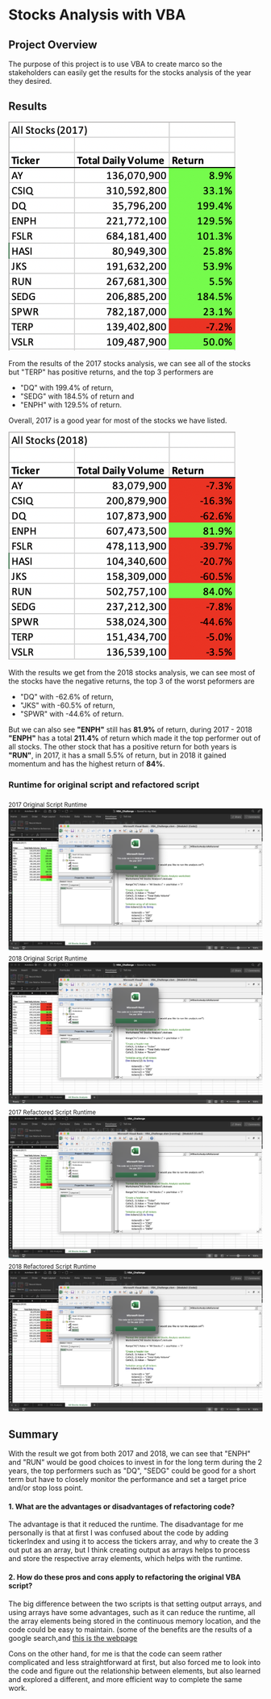 # Stocks Analysis with VBA

## Project Overview

The purpose of this project is to use VBA to create marco so the stakeholders can easily get the results for the stocks analysis of the year they desired.


## Results

![2017 Stocks Analysis Result](resources/2017_Stocks_Analysis_results.png)

From the results of the 2017 stocks analysis, we can see all of the stocks but "TERP" has positive returns, and the top 3 performers are 

- "DQ" with 199.4% of return, 
- "SEDG" with 184.5% of return and 
- "ENPH" with 129.5% of return. 

Overall, 2017 is a good year for most of the stocks we have listed.

![2018 Stocks Analysis Result](resources/2018_Stocks_Analysis_results.png)

With the results we get from the 2018 stocks analysis, we can see most of the stocks have the negative returns, the top 3 of the worst peformers are

- "DQ" with -62.6% of return, 
- "JKS" with -60.5% of return, 
- "SPWR" with -44.6% of return. 

But we can also see **"ENPH"** still has **81.9%** of return, during 2017 - 2018 **"ENPH"** has a total **211.4%** of return which made it the top performer out of all stocks. The other stock that has a positive return for both years is **"RUN"**, in 2017, it has a small 5.5% of return, but in 2018 it gained momentum and has the highest return of **84%**.

### Runtime for original script and refactored script
<sub>2017 Original Script Runtime</sub>
![2017 Original Script Runtime](resources/2017_AllStocksAnalysis_Original_Script_runtime.png)
<sub>2018 Original Script Runtime</sub>
![2018 Original Script Runtime](resources/2018_AllStocksAnalysis_Original_Script_runtime.png)
<sub>2017 Refactored Script Runtime</sub>
![2017 Refactored Script Runtime](resources/VBA_Challenge_2017.png)
<sub>2018 Refactored Script Runtime</sub>
![2018 Refactored Script Runtime](resources/VBA_Challenge_2018.png)

## Summary

With the result we got from both 2017 and 2018, we can see that "ENPH" and "RUN" would be good choices to invest in for the long term during the 2 years, the top performers such as "DQ", "SEDG" could be good for a short term but have to closely monitor the performance and set a target price and/or stop loss point.

#### 1. What are the advantages or disadvantages of refactoring code?

The advantage is that it reduced the runtime. The disadvantage for me personally is that at first I was confused about the code by adding tickerIndex and using it to access the tickers array, and why to create the 3 out put as an array, but I think creating output as arrays helps to process and store the respective array elements, which helps with the runtime.

#### 2. How do these pros and cons apply to refactoring the original VBA script?

The big difference between the two scripts is that setting output arrays, and using arrays have some advantages, such as it can reduce the runtime, all the array elements being stored in the continuous memory location, and the code could be easy to maintain. (some of the benefits are the results of a google search,and [this is the webpage](https://vbaf1.com/tutorial/arrays/advantages-of-an-array/#:~:text=Array%20Advantages%3A&text=All%20the%20array%20elements%20are,using%20array%20index%20or%20subscript.)

Cons on the other hand, for me is that the code can seem rather complicated and less straightforward at first, but also forced me to look into the code and figure out the relationship between elements, but also learned and explored a different, and more efficient way to complete the same work.
